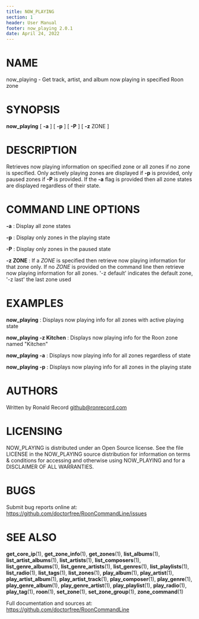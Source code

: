 ```yaml
---
title: NOW_PLAYING
section: 1
header: User Manual
footer: now_playing 2.0.1
date: April 24, 2022
---
```

# NAME
now_playing - Get track, artist, and album now playing in specified Roon zone

# SYNOPSIS
**now_playing** [ **-a** ] [ **-p** ] [ **-P** ] [ **-z** ZONE ]

# DESCRIPTION
Retrieves now playing information on specified zone or all zones if no zone is specified. Only actively playing zones are displayed if **-p** is provided, only paused zones if **-P** is provided. If the **-a** flag is provided then all zone states are displayed regardless of their state.

# COMMAND LINE OPTIONS

**-a**
: Display all zone states

**-p**
: Display only zones in the playing state

**-P**
: Display only zones in the paused state

**-z ZONE**
: If a *ZONE* is specified then retrieve now playing information for that zone only. If no *ZONE* is provided on the command line then retrieve now playing information for all zones.  '-z default' indicates the default zone, '-z last' the last zone used

# EXAMPLES
**now_playing**
: Displays now playing info for all zones with active playing state

**now_playing -z Kitchen**
: Displays now playing info for the Roon zone named "Kitchen"

**now_playing -a**
: Displays now playing info for all zones regardless of state

**now_playing -p**
: Displays now playing info for all zones in the playing state

# AUTHORS
Written by Ronald Record github@ronrecord.com

# LICENSING
NOW_PLAYING is distributed under an Open Source license.
See the file LICENSE in the NOW_PLAYING source distribution
for information on terms &amp; conditions for accessing and
otherwise using NOW_PLAYING and for a DISCLAIMER OF ALL WARRANTIES.

# BUGS
Submit bug reports online at: https://github.com/doctorfree/RoonCommandLine/issues

# SEE ALSO
**get_core_ip**(1), **get_zone_info**(1), **get_zones**(1), **list_albums**(1), **list_artist_albums**(1), **list_artists**(1), **list_composers**(1), **list_genre_albums**(1), **list_genre_artists**(1), **list_genres**(1), **list_playlists**(1), **list_radio**(1), **list_tags**(1), **list_zones**(1), **play_album**(1), **play_artist**(1), **play_artist_album**(1), **play_artist_track**(1), **play_composer**(1), **play_genre**(1), **play_genre_album**(1), **play_genre_artist**(1), **play_playlist**(1), **play_radio**(1), **play_tag**(1), **roon**(1), **set_zone**(1), **set_zone_group**(1), **zone_command**(1)

Full documentation and sources at: https://github.com/doctorfree/RoonCommandLine

